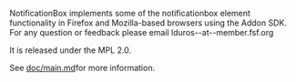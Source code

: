 NotificationBox implements some of the notificationbox element functionality in Firefox and Mozilla-based browsers using the Addon SDK. For any question or feedback please email lduros--at--member.fsf.org

It is released under the MPL 2.0.

See [doc/main.md](https://github.com/lduros/notificationbox/blob/master/doc/main.md)for more information.
